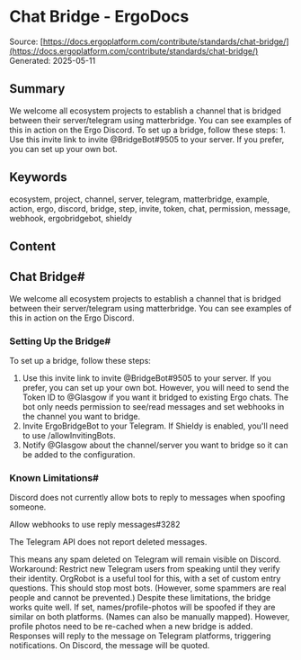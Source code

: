 # Chat Bridge - ErgoDocs
Source: [https://docs.ergoplatform.com/contribute/standards/chat-bridge/](https://docs.ergoplatform.com/contribute/standards/chat-bridge/)
Generated: 2025-05-11

## Summary
We welcome all ecosystem projects to establish a channel that is bridged between their server/telegram using matterbridge. You can see examples of this in action on the Ergo Discord. To set up a bridge, follow these steps: 1. Use this invite link to invite @BridgeBot#9505 to your server. If you prefer, you can set up your own bot.

## Keywords
ecosystem, project, channel, server, telegram, matterbridge, example, action, ergo, discord, bridge, step, invite, token, chat, permission, message, webhook, ergobridgebot, shieldy

## Content
## Chat Bridge#
We welcome all ecosystem projects to establish a channel that is bridged between their server/telegram using matterbridge. You can see examples of this in action on the Ergo Discord.

### Setting Up the Bridge#
To set up a bridge, follow these steps:
1. Use this invite link to invite @BridgeBot#9505 to your server.
If you prefer, you can set up your own bot. However, you will need to send the Token ID to @Glasgow if you want it bridged to existing Ergo chats. The bot only needs permission to see/read messages and set webhooks in the channel you want to bridge.
2. Invite ErgoBridgeBot to your Telegram.
If Shieldy is enabled, you'll need to use /allowInvitingBots.
3. Notify @Glasgow about the channel/server you want to bridge so it can be added to the configuration.

### Known Limitations#
Discord does not currently allow bots to reply to messages when spoofing someone. 

Allow webhooks to use reply messages#3282



The Telegram API does not report deleted messages. 

This means any spam deleted on Telegram will remain visible on Discord.  
Workaround: Restrict new Telegram users from speaking until they verify their identity. OrgRobot is a useful tool for this, with a set of custom entry questions. This should stop most bots. (However, some spammers are real people and cannot be prevented.)
Despite these limitations, the bridge works quite well.
If set, names/profile-photos will be spoofed if they are similar on both platforms. (Names can also be manually mapped). However, profile photos need to be re-cached when a new bridge is added. 
Responses will reply to the message on Telegram platforms, triggering notifications. On Discord, the message will be quoted.
